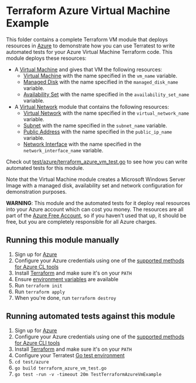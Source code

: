 # Terraform Azure Virtual Machine Example

This folder contains a complete Terraform VM module that deploys resources in [Azure](https://azure.microsoft.com/) to demonstrate
how you can use Terratest to write automated tests for your Azure Virtual Machine Terraform code. This module deploys these resources:

- A [Virtual Machine](https://azure.microsoft.com/en-us/services/virtual-machines/) and gives that VM the following resources:
  - [Virtual Machine](https://docs.microsoft.com/en-us/azure/virtual-machines/) with the name specified in the `vm_name` variable.
  - [Managed Disk](https://docs.microsoft.com/en-us/azure/virtual-machines/managed-disks-overview) with the name specified in the `managed_disk_name` variable.
  - [Availability Set](https://docs.microsoft.com/en-us/azure/virtual-machines/availability) with the name specified in the `availability_set_name` variable.
- A [Virtual Network](https://azure.microsoft.com/en-us/services/virtual-network/) module that contains the following resources:
  - [Virtual Network](https://docs.microsoft.com/en-us/azure/virtual-network/) with the name specified in the `virtual_network_name` variable.
  - [Subnet](https://docs.microsoft.com/en-us/rest/api/virtualnetwork/subnets) with the name specified in the `subnet_name` variable.
  - [Public Address](https://docs.microsoft.com/en-us/azure/virtual-network/public-ip-addresses) with the name specified in the `public_ip_name` variable.
  - [Network Interface](https://docs.microsoft.com/en-us/azure/virtual-network/virtual-network-network-interface) with the name specified in the `network_interface_name` variable.

Check out [test/azure/terraform_azure_vm_test.go](/test/azure/terraform_azure_vm_test.go) to see how you can write
automated tests for this module.

Note that the Virtual Machine module creates a Microsoft Windows Server Image with a managed disk, availability set and network configuration for demonstration purposes.

**WARNING**: This module and the automated tests for it deploy real resources into your Azure account which can cost you
money. The resources are all part of the [Azure Free Account](https://azure.microsoft.com/en-us/free/), so if you haven't used that up,
it should be free, but you are completely responsible for all Azure charges.

## Running this module manually

1. Sign up for [Azure](https://azure.microsoft.com/)
1. Configure your Azure credentials using one of the [supported methods for Azure CL
   tools](https://docs.microsoft.com/en-us/cli/azure/azure-cli-configuration?view=azure-cli-latest)
1. Install [Terraform](https://www.terraform.io/) and make sure it's on your `PATH`
1. Ensure [environment variables](../README.md#review-environment-variables) are available
1. Run `terraform init`
1. Run `terraform apply`
1. When you're done, run `terraform destroy`

## Running automated tests against this module

1. Sign up for [Azure](https://azure.microsoft.com/)
1. Configure your Azure credentials using one of the [supported methods for Azure CLI
   tools](https://docs.microsoft.com/en-us/cli/azure/azure-cli-configuration?view=azure-cli-latest)
1. Install [Terraform](https://www.terraform.io/) and make sure it's on your `PATH`
1. Configure your Terratest [Go test environment](../README.md)
1. `cd test/azure`
1. `go build terraform_azure_vm_test.go`
1. `go test -run -v -timeout 20m TestTerraformAzureVmExample`
